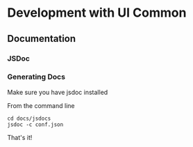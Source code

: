 # Development with UI Common

## Documentation



### JSDoc



### Generating Docs

Make sure you have jsdoc installed

From the command line
   
    cd docs/jsdocs
    jsdoc -c conf.json

That's it!
